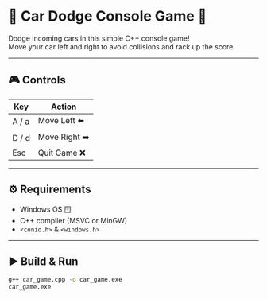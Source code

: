 # 🚗 Car Dodge Console Game 🏁

Dodge incoming cars in this simple C++ console game!  
Move your car left and right to avoid collisions and rack up the score.  

---

## 🎮 Controls

| Key       | Action        |
|-----------|---------------|
| A / a     | Move Left ⬅️   |
| D / d     | Move Right ➡️  |
| Esc       | Quit Game ❌   |

---

## ⚙️ Requirements

- Windows OS 🪟  
- C++ compiler (MSVC or MinGW)  
- `<conio.h>` & `<windows.h>`

---

## ▶️ Build & Run

```bash
g++ car_game.cpp -o car_game.exe
car_game.exe
